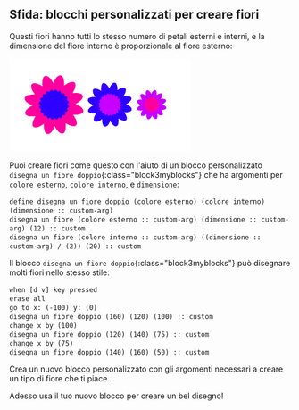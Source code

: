 ## Sfida: blocchi personalizzati per creare fiori

Questi fiori hanno tutti lo stesso numero di petali esterni e interni, e la dimensione del fiore interno è proporzionale al fiore esterno:

![schermata](images/flower-double-flowers.png)

Puoi creare fiori come questo con l'aiuto di un blocco personalizzato `disegna un fiore doppio`{:class="block3myblocks"} che ha argomenti per `colore esterno`, `colore interno`, e `dimensione`:

```blocks3
define disegna un fiore doppio (colore esterno) (colore interno) (dimensione :: custom-arg)
disegna un fiore (colore esterno :: custom-arg) (dimensione :: custom-arg) (12) :: custom
disegna un fiore (colore interno :: custom-arg) ((dimensione :: custom-arg) / (2)) (20) :: custom
```

Il blocco `disegna un fiore doppio`{:class="block3myblocks"} può disegnare molti fiori nello stesso stile:

```blocks3
when [d v] key pressed
erase all
go to x: (-100) y: (0)
disegna un fiore doppio (160) (120) (100) :: custom
change x by (100)
disegna un fiore doppio (120) (140) (75) :: custom
change x by (75)
disegna un fiore doppio (140) (160) (50) :: custom
```

Crea un nuovo blocco personalizzato con gli argomenti necessari a creare un tipo di fiore che ti piace.

Adesso usa il tuo nuovo blocco per creare un bel disegno!